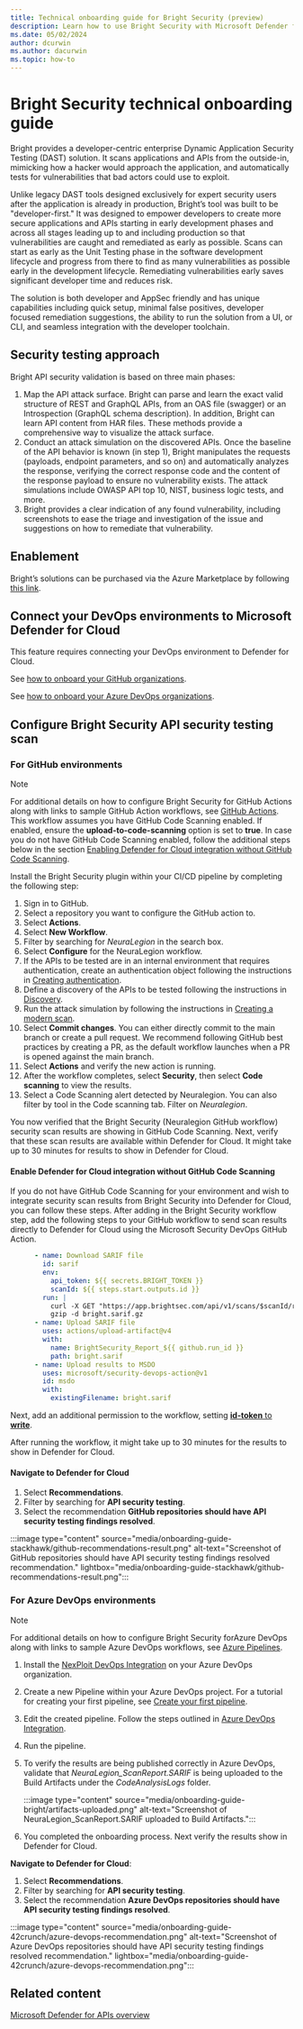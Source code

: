 ```yaml
---
title: Technical onboarding guide for Bright Security (preview)
description: Learn how to use Bright Security with Microsoft Defender for Cloud to enhance your application security testing.
ms.date: 05/02/2024
author: dcurwin
ms.author: dacurwin
ms.topic: how-to
---
```


# Bright Security technical onboarding guide

Bright provides a developer-centric enterprise Dynamic Application Security Testing (DAST) solution. It scans applications and APIs from the outside-in, mimicking how a hacker would approach the application, and automatically tests for vulnerabilities that bad actors could use to exploit.

Unlike legacy DAST tools designed exclusively for expert security users after the application is already in production, Bright’s tool was built to be "developer-first." It was designed to empower developers to create more secure applications and APIs starting in early development phases and across all stages leading up to and including production so that vulnerabilities are caught and remediated as early as possible. Scans can start as early as the Unit Testing phase in the software development lifecycle and progress from there to find as many vulnerabilities as possible early in the development lifecycle. Remediating vulnerabilities early saves significant developer time and reduces risk.

The solution is both developer and AppSec friendly and has unique capabilities including quick setup, minimal false positives, developer focused remediation suggestions, the ability to run the solution from a UI, or CLI, and seamless integration with the developer toolchain.

## Security testing approach

Bright API security validation is based on three main phases:

1. Map the API attack surface. Bright can parse and learn the exact valid structure of REST and GraphQL APIs, from an OAS file (swagger) or an Introspection (GraphQL schema description). In addition, Bright can learn API content from HAR files. These methods provide a comprehensive way to visualize the attack surface.
1. Conduct an attack simulation on the discovered APIs. Once the baseline of the API behavior is known (in step 1), Bright manipulates the requests (payloads, endpoint parameters, and so on) and automatically analyzes the response, verifying the correct response code and the content of the response payload to ensure no vulnerability exists. The attack simulations include OWASP API top 10, NIST, business logic tests, and more.
1. Bright provides a clear indication of any found vulnerability, including screenshots to ease the triage and investigation of the issue and suggestions on how to remediate that vulnerability.

## Enablement

Bright’s solutions can be purchased via the Azure Marketplace by following [this link](https://azuremarketplace.microsoft.com/marketplace/apps/brightsec.bright-dast?tab=Overview).

## Connect your DevOps environments to Microsoft Defender for Cloud

This feature requires connecting your DevOps environment to Defender for Cloud.

See [how to onboard your GitHub organizations](quickstart-onboard-github.md).

See [how to onboard your Azure DevOps organizations](quickstart-onboard-devops.md).

## Configure Bright Security API security testing scan

### For GitHub environments

> [!NOTE]
> For additional details on how to configure Bright Security for GitHub Actions along with links to sample GitHub Action workflows, see [GitHub Actions](https://docs.brightsec.com/docs/github-actions). This workflow assumes you have GitHub Code Scanning enabled. If enabled, ensure the **upload-to-code-scanning** option is set to **true**. In case you do not have GitHub Code Scanning enabled, follow the additional steps below in the section [Enabling Defender for Cloud integration without GitHub Code Scanning](#enable-defender-for-cloud-integration-without-github-code-scanning).

Install the Bright Security plugin within your CI/CD pipeline by completing the following step:

1. Sign in to GitHub.
1. Select a repository you want to configure the GitHub action to.
1. Select **Actions**.
1. Select **New Workflow**.
1. Filter by searching for *NeuraLegion* in the search box.
1. Select **Configure** for the NeuraLegion workflow.
1. If the APIs to be tested are in an internal environment that requires authentication, create an authentication object following the instructions in [Creating authentication](https://docs.brightsec.com/docs/creating-authentication).
1. Define a discovery of the APIs to be tested following the instructions in [Discovery](https://docs.brightsec.com/docs/discovery).
1. Run the attack simulation by following the instructions in [Creating a modern scan](https://docs.brightsec.com/docs/creating-a-modern-scan).
1. Select **Commit changes**. You can either directly commit to the main branch or create a pull request. We recommend following GitHub best practices by creating a PR, as the default workflow launches when a PR is opened against the main branch.
1. Select **Actions** and verify the new action is running.
1. After the workflow completes, select **Security**, then select **Code scanning** to view the results.
1. Select a Code Scanning alert detected by Neuralegion. You can also filter by tool in the Code scanning tab. Filter on *Neuralegion*.

You now verified that the Bright Security (Neuralegion GitHub workflow) security scan results are showing in GitHub Code Scanning. Next, verify that these scan results are available within Defender for Cloud. It might take up to 30 minutes for results to show in Defender for Cloud.

#### Enable Defender for Cloud integration without GitHub Code Scanning

If you do not have GitHub Code Scanning for your environment and wish to integrate security scan results from Bright Security into Defender for Cloud, you can follow these steps. After adding in the Bright Security workflow step, add the following steps to your GitHub workflow to send scan results directly to Defender for Cloud using the Microsoft Security DevOps GitHub Action.

```yml
      - name: Download SARIF file
        id: sarif
        env:
          api_token: ${{ secrets.BRIGHT_TOKEN }}
          scanId: ${{ steps.start.outputs.id }}
        run: |
          curl -X GET "https://app.brightsec.com/api/v1/scans/$scanId/reports/sarif" -H "Authorization: Api-Key $api_token" -o bright.sarif.gz
          gzip -d bright.sarif.gz
      - name: Upload SARIF file
        uses: actions/upload-artifact@v4
        with: 
          name: BrightSecurity_Report_${{ github.run_id }}
          path: bright.sarif
      - name: Upload results to MSDO
        uses: microsoft/security-devops-action@v1
        id: msdo
        with:
          existingFilename: bright.sarif
 ```

Next, add an additional permission to the workflow, setting [**id-token** to **write**](https://docs.github.com/actions/security-for-github-actions/security-hardening-your-deployments/about-security-hardening-with-openid-connect#adding-permissions-settings).

After running the workflow, it might take up to 30 minutes for the results to show in Defender for Cloud.

#### Navigate to Defender for Cloud

1. Select **Recommendations**.
1. Filter by searching for **API security testing**.
1. Select the recommendation **GitHub repositories should have API security testing findings resolved**.

:::image type="content" source="media/onboarding-guide-stackhawk/github-recommendations-result.png" alt-text="Screenshot of GitHub repositories should have API security testing findings resolved recommendation." lightbox="media/onboarding-guide-stackhawk/github-recommendations-result.png":::

### For Azure DevOps environments

> [!NOTE]
> For additional details on how to configure Bright Security forAzure DevOps along with links to sample Azure DevOps workflows, see [Azure Pipelines](https://docs.brightsec.com/docs/azure-pipelines).

1. Install the [NexPloit DevOps Integration](https://marketplace.visualstudio.com/items?itemName=Neuralegion.nexploit) on your Azure DevOps organization.
1. Create a new Pipeline within your Azure DevOps project. For a tutorial for creating your first pipeline, see [Create your first pipeline](/azure/devops/pipelines/create-first-pipeline).
1. Edit the created pipeline. Follow the steps outlined in [Azure DevOps Integration](https://docs.brightsec.com/docs/azure-devops-integration).
1. Run the pipeline.
1. To verify the results are being published correctly in Azure DevOps, validate that *NeuraLegion_ScanReport.SARIF* is being uploaded to the Build Artifacts under the *CodeAnalysisLogs* folder.

    :::image type="content" source="media/onboarding-guide-bright/artifacts-uploaded.png" alt-text="Screenshot of NeuraLegion_ScanReport.SARIF uploaded to Build Artifacts.":::

1. You completed the onboarding process. Next verify the results show in Defender for Cloud.

**Navigate to Defender for Cloud**:

1. Select **Recommendations**.
1. Filter by searching for **API security testing**.
1. Select the recommendation **Azure DevOps repositories should have API security testing findings resolved**.

:::image type="content" source="media/onboarding-guide-42crunch/azure-devops-recommendation.png" alt-text="Screenshot of Azure DevOps repositories should have API security testing findings resolved recommendation." lightbox="media/onboarding-guide-42crunch/azure-devops-recommendation.png":::

## Related content

[Microsoft Defender for APIs overview](defender-for-apis-introduction.md)
